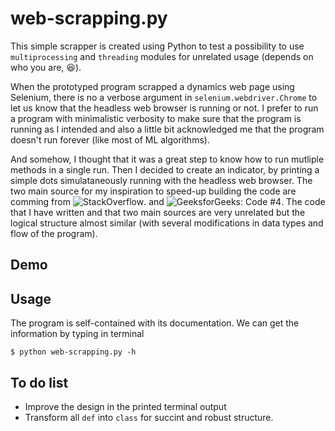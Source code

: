 # web-scrapping.py
This simple scrapper is created using Python to test a possibility to use `multiprocessing` and `threading` modules 
for unrelated usage (depends on who you are, 😆).

When the prototyped program scrapped a dynamics web page using Selenium, there is no a verbose argument in `selenium.webdriver.Chrome`
to let us know that the headless web browser is running or not. I prefer to run a program with minimalistic verbosity to make
sure that the program is running as I intended and also a little bit acknowledged me that the program doesn't run forever
(like most of ML algorithms). 

And somehow, I thought that it was a great step to know how to run mutliple methods in a single run. 
Then I decided to create an indicator, by printing a simple dots simulataneously running with the headless web browser.
The two main source for my inspiration to speed-up building the code are
comming from ![StackOverflow]("https://stackoverflow.com/questions/10415028/how-can-i-recover-the-return-value-of-a-function-passed-to-multiprocessing-proce").
and ![GeeksforGeeks: Code #4]("https://www.geeksforgeeks.org/start-and-stop-a-thread-in-python/"). The code that I have written
and that two main sources are very unrelated but the logical structure almost similar (with several modifications in data types
and flow of the program).

## Demo 

## Usage
The program is self-contained with its documentation. We can get the information by typing in terminal

```
$ python web-scrapping.py -h
```

## To do list

- Improve the design in the printed terminal output
- Transform all `def` into `class` for succint and robust structure.
